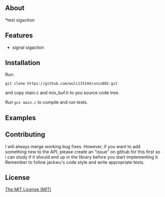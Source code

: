 ## About
*test sigaction 

## Features
* signal sigaction 


## Installation
Run:
```
git clone https://github.com/wuli133144/unix802.git
```
and copy main.c and mio_buf.h to you source code tree.

Run ```gcc main.c``` to compile and run tests.

## Examples

## Contributing

I will always merge *working* bug fixes. However, if you want to add something new to the API, please create an "issue" on github for this first so i can study if it should end up in the library before you start implementing it.
Remember to follow jackwu's code style and write appropriate tests.

## License
[The MIT License (MIT)](http://opensource.org/licenses/mit-license.php)

